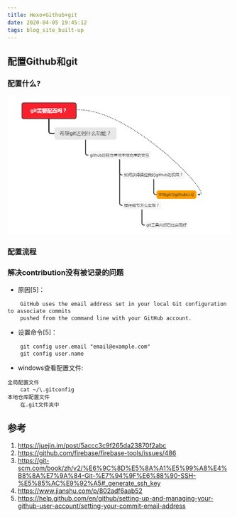 ```yaml
---
title: Hexo+Github+git
date: 2020-04-05 19:45:12
tags: blog_site_built-up
---
```

## 配置Github和git
### 配置什么?
![配置什么](/public/blog-imgs/20040501_01.png) 

### 配置流程

### 解决contribution没有被记录的问题
* 原因[5]：
``` shell
	GitHub uses the email address set in your local Git configuration to associate commits 
	pushed from the command line with your GitHub account.
```
* 设置命令[5]：
``` shell
	git config user.email "email@example.com"
	git config user.name
```
* windows查看配置文件:
``` shell
全局配置文件
	cat ~/\.gitconfig
本地仓库配置文件
	在.git文件夹中
```


## 参考
1) https://juejin.im/post/5accc3c9f265da23870f2abc
2) https://github.com/firebase/firebase-tools/issues/486
3) https://git-scm.com/book/zh/v2/%E6%9C%8D%E5%8A%A1%E5%99%A8%E4%B8%8A%E7%9A%84-Git-%E7%94%9F%E6%88%90-SSH-%E5%85%AC%E9%92%A5#_generate_ssh_key
4) https://www.jianshu.com/p/802adf6aab52
5) https://help.github.com/en/github/setting-up-and-managing-your-github-user-account/setting-your-commit-email-address